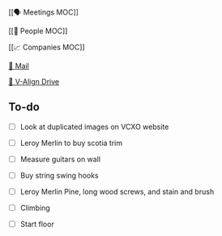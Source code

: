 [[🗣️ Meetings MOC]] 

[[👥 People MOC]] 

[[📈 Companies MOC]]

[📧 Mail](https://outlook.office.com/mail/)

[💾 V-Align Drive](https://wizzics-my.sharepoint.com/personal/dean_assuringbusiness_com/_layouts/15/onedrive.aspx?id=%2Fpersonal%2Fdean_assuringbusiness_com%2FDocuments%2FVCXO%2FClients%2FV-Align&ga=1)

## To-do

- [ ] Look at duplicated images on VCXO website
- [ ] Leroy Merlin to buy scotia trim
- [ ] Measure guitars on wall
- [ ] Buy string swing hooks
- [ ] Leroy Merlin Pine, long wood screws, and stain and brush
- [ ] Climbing

- [ ] Start floor






